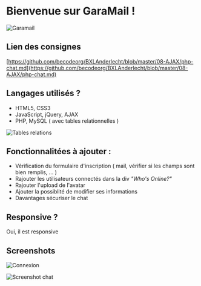 # Bienvenue sur GaraMail !

![Garamail](https://i.imgur.com/eidoyp4.png)

## Lien des consignes
[https://github.com/becodeorg/BXLAnderlecht/blob/master/08-AJAX/php-chat.md](https://github.com/becodeorg/BXLAnderlecht/blob/master/08-AJAX/php-chat.md)

## Langages utilisés ?

+ HTML5, CSS3
+ JavaScript, jQuery, AJAX
+ PHP, MySQL ( avec tables relationnelles )

![Tables relations](https://i.imgur.com/GYTttJ5.png)

## Fonctionnalitées à ajouter :

+ Vérification du formulaire d'inscription ( mail, vérifier si les champs sont bien remplis, ... )
+ Rajouter les utilisateurs connectés dans la div _"Who's Online?"_
+ Rajouter l'upload de l'avatar
+ Ajouter la possiblité de modifier ses informations
+ Davantages sécuriser le chat

## Responsive ?

Oui, il est responsive

## Screenshots 

![Connexion](https://i.imgur.com/BxP73v9.png)

![Screenshot chat](https://i.imgur.com/AyQYan5.png)
